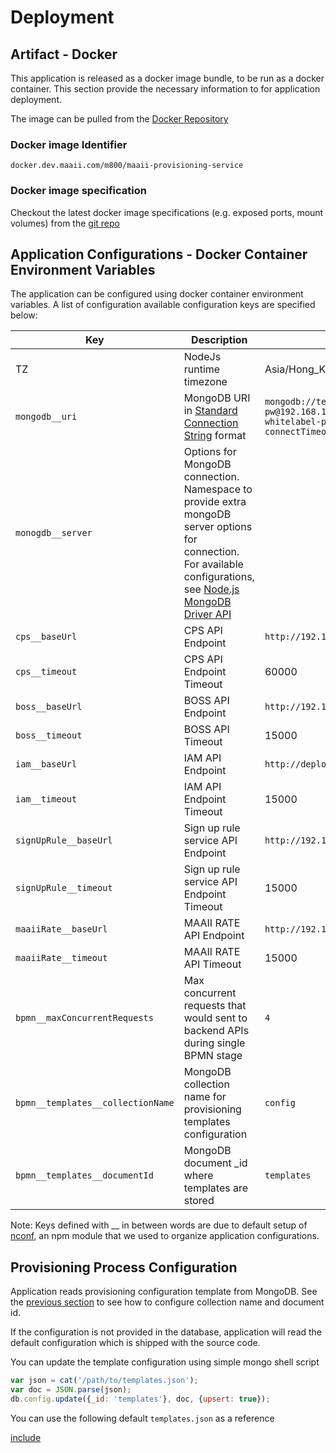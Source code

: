 # Deployment

## Artifact - Docker

This application is released as a docker image bundle, to be run as a docker container. This section provide the necessary information to for application deployment.

The image can be pulled from the [Docker Repository](http://docker.dev.maaii.com/repositories)

### Docker image Identifier

``` Identifier
docker.dev.maaii.com/m800/maaii-provisioning-service
```

### Docker image specification

Checkout the latest docker image specifications (e.g. exposed ports, mount volumes) from the [git repo](http://gerrit.dev.maaii.com/gitweb?p=maaii-provisioning-service.git;a=tree)

## Application Configurations - Docker Container Environment Variables

The application can be configured using docker container environment variables. A list of configuration available configuration keys are specified below:

|Key|Description| Defaults | e.g. |
| --- | --- | --- | --- |
|TZ|NodeJs runtime timezone|Asia/Hong_Kong| |
|`mongodb__uri`| MongoDB URI in [Standard Connection String](https://docs.mongodb.com/manual/reference/connection-string/) format |`mongodb://testbed-usr:testbed-pw@192.168.119.71,192.168.119.73/m800-whitelabel-portal?connectTimeoutMS=300000` | mongodb://localhost:27017/maaii-provisioning-service |
|`monogdb__server`| Options for MongoDB connection. Namespace to provide extra mongoDB server options for connection. For available configurations, see [Node.js MongoDB Driver API](http://mongodb.github.io/node-mongodb-native/2.2/api/Server.html) | | monogdb__server__socketOptions__autoReconnect=true |
|`cps__baseUrl`| CPS API Endpoint |`http://192.168.118.34:80` |  |
|`cps__timeout`| CPS API Endpoint Timeout | 60000 | |
|`boss__baseUrl`| BOSS API Endpoint |`http://192.168.135.167:10080` | |
|`boss__timeout`| BOSS API Timeout | 15000 | |
|`iam__baseUrl` | IAM API Endpoint | `http://deploy.dev.maaii.com:4004` | |
|`iam__timeout` | IAM API Endpoint Timeout | 15000 | |
|`signUpRule__baseUrl` | Sign up rule service API Endpoint | `http://192.168.118.127:8083` | |
|`signUpRule__timeout` | Sign up rule service API Endpoint Timeout | 15000 | |
|`maaiiRate__baseUrl` | MAAII RATE API Endpoint | `http://192.168.118.127:9126` | |
|`maaiiRate__timeout` | MAAII RATE API Timeout | 15000 | |
|`bpmn__maxConcurrentRequests` | Max concurrent requests that would sent to backend APIs during single BPMN stage | `4`
|`bpmn__templates__collectionName` | MongoDB collection name for provisioning templates configuration | `config`
|`bpmn__templates__documentId` | MongoDB document _id where templates are stored | `templates`

Note: Keys defined with __ in between words are due to default setup of [nconf](https://github.com/indexzero/nconf), an npm module that we used to organize application configurations.

## Provisioning Process Configuration

Application reads provisioning configuration template from MongoDB.
See the [previous section](#application-configurations---docker-container-environment-variables)
to see how to configure collection name and document id.

If the configuration is not provided in the database, application will read the default
configuration which is shipped with the source code.

You can update the template configuration using simple mongo shell script
```js
var json = cat('/path/to/templates.json');
var doc = JSON.parse(json);
db.config.update({_id: 'templates'}, doc, {upsert: true});
```

You can use the following default `templates.json` as a reference

[include](../src/services/templates.json)
